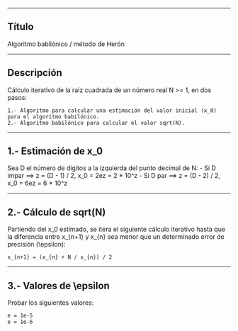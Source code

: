 -------
Título
-------
Algoritmo babilónico / método de Herón

------------
Descripción
------------
Cálculo iterativo de la raíz cuadrada de un número real N >= 1, en dos pasos:
	
	1.- Algoritmo para calcular una estimación del valor inicial (x_0) para el algoritmo babilónico.
	2.- Algoritmo babilónico para calcular el valor sqrt(N).

----------------------
1.- Estimación de x_0
----------------------
Sea D el número de dígitos a la izquierda del punto decimal de N:
	- Si D impar ==> z = (D - 1) / 2, x_0 = 2ez = 2 * 10^z
	- Si D par   ==> z = (D - 2) / 2, x_0 = 6ez = 6 * 10^z

-----------------------
2.- Cálculo de sqrt(N)
-----------------------
Partiendo del x_0 estimado, se itera el siguiente cálculo iterativo hasta que la diferencia entre x_{n+1} y x_{n} sea menor que un determinado error de precisión (\epsilon):

	x_{n+1} = (x_{n} + N / x_{n}) / 2

------------------------
3.- Valores de \epsilon
------------------------
Probar los siguientes valores:

	e = 1e-5
	e = 1e-6

